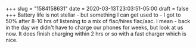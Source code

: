 +++
slug = "1584158631"
date = 2020-03-13T23:03:51-05:00
draft = false
+++
Battery life is not stellar - but something I can get used to - I got to 50% after 8-10 hrs of listening to a mix of flac/hires flac/aac. I mean - back in the day we didn't have to charge our phones for weeks, but look at us now. It does finish charging within 2 hrs or so with a fast charger which is nice.
